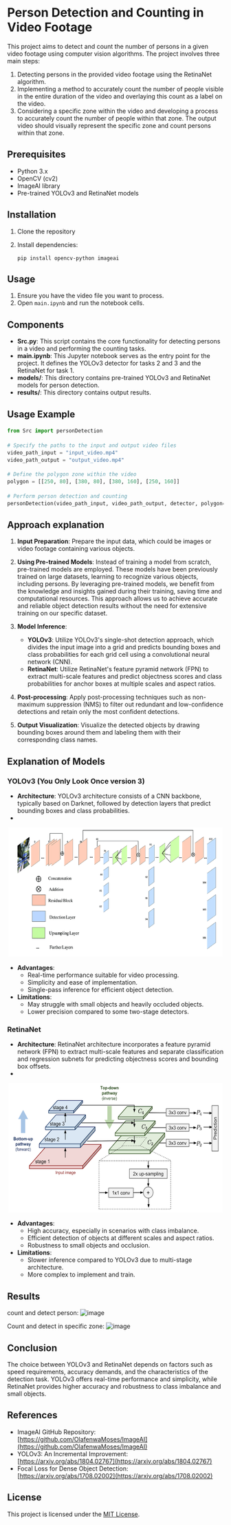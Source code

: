 # Person Detection and Counting in Video Footage

This project aims to detect and count the number of persons in a given video footage using computer vision algorithms. The project involves three main steps:

1. Detecting persons in the provided video footage using the RetinaNet algorithm.
2. Implementing a method to accurately count the number of people visible in the entire duration of the video and overlaying this count as a label on the video.
3. Considering a specific zone within the video and developing a process to accurately count the number of people within that zone. The output video should visually represent the specific zone and count persons within that zone.

## Prerequisites
- Python 3.x
- OpenCV (cv2)
- ImageAI library
- Pre-trained YOLOv3 and RetinaNet models

## Installation
1. Clone the repository

2. Install dependencies:

   ```
   pip install opencv-python imageai
   ```

## Usage
1. Ensure you have the video file you want to process.
2. Open `main.ipynb` and run the notebook cells.

## Components
- **Src.py**: This script contains the core functionality for detecting persons in a video and performing the counting tasks.
- **main.ipynb**: This Jupyter notebook serves as the entry point for the project. It defines the YOLOv3 detector for tasks 2 and 3 and the RetinaNet for task 1.
- **models/**: This directory contains pre-trained YOLOv3 and RetinaNet models for person detection.
- **results/**: This directory contains output results.

## Usage Example
```python
from Src import personDetection

# Specify the paths to the input and output video files
video_path_input = "input_video.mp4"
video_path_output = "output_video.mp4"

# Define the polygon zone within the video
polygon = [[250, 80], [380, 80], [380, 160], [250, 160]]

# Perform person detection and counting
personDetection(video_path_input, video_path_output, detector, polygon=polygon, imshow=True)
```

## Approach explanation

1. **Input Preparation**: Prepare the input data, which could be images or video footage containing various objects.

2. **Using Pre-trained Models**: Instead of training a model from scratch, pre-trained models are employed. These models have been previously trained on large datasets, learning to recognize various objects, including persons. By leveraging pre-trained models, we benefit from the knowledge and insights gained during their training, saving time and computational resources. This approach allows us to achieve accurate and reliable object detection results without the need for extensive training on our specific dataset.

3. **Model Inference**:
   - **YOLOv3**: Utilize YOLOv3's single-shot detection approach, which divides the input image into a grid and predicts bounding boxes and class probabilities for each grid cell using a convolutional neural network (CNN).
   - **RetinaNet**: Utilize RetinaNet's feature pyramid network (FPN) to extract multi-scale features and predict objectness scores and class probabilities for anchor boxes at multiple scales and aspect ratios.

4. **Post-processing**: Apply post-processing techniques such as non-maximum suppression (NMS) to filter out redundant and low-confidence detections and retain only the most confident detections.

5. **Output Visualization**: Visualize the detected objects by drawing bounding boxes around them and labeling them with their corresponding class names.

## Explanation of Models

### YOLOv3 (You Only Look Once version 3)

- **Architecture**: YOLOv3 architecture consists of a CNN backbone, typically based on Darknet, followed by detection layers that predict bounding boxes and class probabilities.
- 
<p align="center">
   <img src="yolov3_arch.png" width="500" height="300">
</p>

- **Advantages**:
  - Real-time performance suitable for video processing.
  - Simplicity and ease of implementation.
  - Single-pass inference for efficient object detection.
- **Limitations**:
  - May struggle with small objects and heavily occluded objects.
  - Lower precision compared to some two-stage detectors.

### RetinaNet

- **Architecture**: RetinaNet architecture incorporates a feature pyramid network (FPN) to extract multi-scale features and separate classification and regression subnets for predicting objectness scores and bounding box offsets.
- 
<p align="center">
   <img src="retina_arch.png" width="500" height="300">
</p>

- **Advantages**:
  - High accuracy, especially in scenarios with class imbalance.
  - Efficient detection of objects at different scales and aspect ratios.
  - Robustness to small objects and occlusion.
- **Limitations**:
  - Slower inference compared to YOLOv3 due to multi-stage architecture.
  - More complex to implement and train.

## Results 
count and detect person:
![image](https://github.com/user-attachments/assets/93fdae21-c33a-4a0d-8d19-403897a6387f)

Count and detect in specific zone:
![image](https://github.com/user-attachments/assets/6270a949-d685-4c18-9cf3-f00b56631f04)

## Conclusion

The choice between YOLOv3 and RetinaNet depends on factors such as speed requirements, accuracy demands, and the characteristics of the detection task. YOLOv3 offers real-time performance and simplicity, while RetinaNet provides higher accuracy and robustness to class imbalance and small objects.


## References
- ImageAI GitHub Repository: [https://github.com/OlafenwaMoses/ImageAI](https://github.com/OlafenwaMoses/ImageAI)
- YOLOv3: An Incremental Improvement: [https://arxiv.org/abs/1804.02767](https://arxiv.org/abs/1804.02767)
- Focal Loss for Dense Object Detection: [https://arxiv.org/abs/1708.02002](https://arxiv.org/abs/1708.02002)

## License
This project is licensed under the [MIT License](LICENSE).
